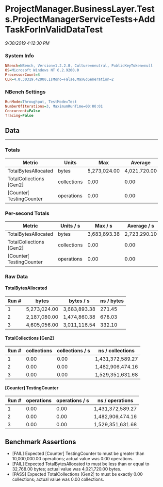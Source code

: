 ﻿# ProjectManager.BusinessLayer.Tests.ProjectManagerServiceTests+AddTaskForInValidDataTest
_9/30/2019 4:12:30 PM_
### System Info
```ini
NBench=NBench, Version=1.2.2.0, Culture=neutral, PublicKeyToken=null
OS=Microsoft Windows NT 6.2.9200.0
ProcessorCount=8
CLR=4.0.30319.42000,IsMono=False,MaxGcGeneration=2
```

### NBench Settings
```ini
RunMode=Throughput, TestMode=Test
NumberOfIterations=3, MaximumRunTime=00:00:01
Concurrent=False
Tracing=False
```

## Data
-------------------

### Totals
|          Metric |           Units |             Max |         Average |             Min |          StdDev |
|---------------- |---------------- |---------------- |---------------- |---------------- |---------------- |
|TotalBytesAllocated |           bytes |    5,273,024.00 |    4,021,720.00 |    2,187,080.00 |    1,623,568.06 |
|TotalCollections [Gen2] |     collections |            0.00 |            0.00 |            0.00 |            0.00 |
|[Counter] TestingCounter |      operations |            0.00 |            0.00 |            0.00 |            0.00 |

### Per-second Totals
|          Metric |       Units / s |         Max / s |     Average / s |         Min / s |      StdDev / s |
|---------------- |---------------- |---------------- |---------------- |---------------- |---------------- |
|TotalBytesAllocated |           bytes |    3,683,893.38 |    2,723,290.10 |    1,474,860.38 |    1,132,294.02 |
|TotalCollections [Gen2] |     collections |            0.00 |            0.00 |            0.00 |            0.00 |
|[Counter] TestingCounter |      operations |            0.00 |            0.00 |            0.00 |            0.00 |

### Raw Data
#### TotalBytesAllocated
|           Run # |           bytes |       bytes / s |      ns / bytes |
|---------------- |---------------- |---------------- |---------------- |
|               1 |    5,273,024.00 |    3,683,893.38 |          271.45 |
|               2 |    2,187,080.00 |    1,474,860.38 |          678.03 |
|               3 |    4,605,056.00 |    3,011,116.54 |          332.10 |

#### TotalCollections [Gen2]
|           Run # |     collections | collections / s |ns / collections |
|---------------- |---------------- |---------------- |---------------- |
|               1 |            0.00 |            0.00 |1,431,372,589.27 |
|               2 |            0.00 |            0.00 |1,482,906,474.16 |
|               3 |            0.00 |            0.00 |1,529,351,631.68 |

#### [Counter] TestingCounter
|           Run # |      operations |  operations / s | ns / operations |
|---------------- |---------------- |---------------- |---------------- |
|               1 |            0.00 |            0.00 |1,431,372,589.27 |
|               2 |            0.00 |            0.00 |1,482,906,474.16 |
|               3 |            0.00 |            0.00 |1,529,351,631.68 |


## Benchmark Assertions

* [FAIL] Expected [Counter] TestingCounter to must be greater than 10,000,000.00 operations; actual value was 0.00 operations.
* [FAIL] Expected TotalBytesAllocated to must be less than or equal to 32,768.00 bytes; actual value was 4,021,720.00 bytes.
* [PASS] Expected TotalCollections [Gen2] to must be exactly 0.00 collections; actual value was 0.00 collections.

